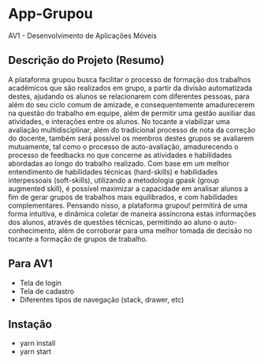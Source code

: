 # App-Grupou
AV1 - Desenvolvimento de Aplicações Móveis

## Descrição do Projeto (Resumo)
A plataforma grupou busca facilitar o processo de formação dos trabalhos acadêmicos
que são realizados em grupo, a partir da divisão automatizada destes, ajudando os
alunos se relacionarem com diferentes pessoas, para além do seu ciclo comum de
amizade, e consequentemente amadurecerem na questão do trabalho em equipe, além
de permitir uma gestão auxiliar das atividades, e interações entre os alunos. No tocante
a viabilizar uma avaliação multidisciplinar, além do tradicional processo de nota da
correção do docente, também será possível os membros destes grupos se avaliarem
mutuamente, tal como o processo de auto-avaliação, amadurecendo o processo de
feedbacks no que concerne as atividades e habilidades abordadas ao longo do trabalho
realizado. Com base em um melhor entendimento de habilidades técnicas (hard-skills) e
habilidades interpessoais (soft-skills), utilizando a metodologia gpask (group augmented
skill), é possível maximizar a capacidade em analisar alunos a fim de gerar grupos de
trabalhos mais equilibrados, e com habilidades complementares. Pensando nisso, a
plataforma grupou! permitirá de uma forma intuitiva, e dinâmica coletar de maneira
assíncrona estas informações dos alunos, através de questões técnicas, permitindo ao
aluno o auto-conhecimento, além de corroborar para uma melhor tomada de decisão no
tocante a formação de grupos de trabalho. 

## Para AV1

- Tela de login
- Tela de cadastro
- Diferentes tipos de navegação (stack, drawer, etc)

## Instação

- yarn install
- yarn start
